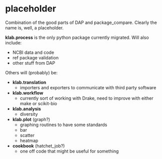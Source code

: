 # placeholder
Combination of the good parts of DAP and package_compare. Clearly the name is, 
well, a placeholder.

**klab.process** is the only python package currently migrated. Will also include:
 * NCBI data and code
 * ref package validation
 * other stuff from DAP

Others will (probably) be:
 * **klab.translation**
    - importers and exporters to communicate with third party software
 * **klab.workflow**
    - currently sort of working with Drake, need to improve with either make or scikit-bio
 * **klab.analysis** 
    - diversity
 * **klab.plot** (graph?)
    - graphing routines to have some standards
    - bar
    - scatter
    - heatmap
 * **cookbook** (hatchet_job?)
    - one off code that might be useful for something

